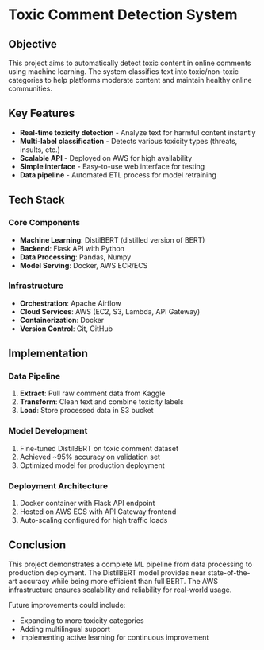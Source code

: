 # Toxic Comment Detection System

## Objective
This project aims to automatically detect toxic content in online comments using machine learning. The system classifies text into toxic/non-toxic categories to help platforms moderate content and maintain healthy online communities.

## Key Features
- **Real-time toxicity detection** - Analyze text for harmful content instantly
- **Multi-label classification** - Detects various toxicity types (threats, insults, etc.)
- **Scalable API** - Deployed on AWS for high availability
- **Simple interface** - Easy-to-use web interface for testing
- **Data pipeline** - Automated ETL process for model retraining

## Tech Stack
### Core Components
- **Machine Learning**: DistilBERT (distilled version of BERT)
- **Backend**: Flask API with Python 
- **Data Processing**: Pandas, Numpy
- **Model Serving**: Docker, AWS ECR/ECS

### Infrastructure
- **Orchestration**: Apache Airflow
- **Cloud Services**: AWS (EC2, S3, Lambda, API Gateway)
- **Containerization**: Docker
- **Version Control**: Git, GitHub

## Implementation

### Data Pipeline
1. **Extract**: Pull raw comment data from Kaggle
2. **Transform**: Clean text and combine toxicity labels
3. **Load**: Store processed data in S3 bucket

### Model Development
1. Fine-tuned DistilBERT on toxic comment dataset
2. Achieved ~95% accuracy on validation set
3. Optimized model for production deployment

### Deployment Architecture
1. Docker container with Flask API endpoint
2. Hosted on AWS ECS with API Gateway frontend
3. Auto-scaling configured for high traffic loads

## Conclusion
This project demonstrates a complete ML pipeline from data processing to production deployment. The DistilBERT model provides near state-of-the-art accuracy while being more efficient than full BERT. The AWS infrastructure ensures scalability and reliability for real-world usage.

Future improvements could include:
- Expanding to more toxicity categories
- Adding multilingual support
- Implementing active learning for continuous improvement
